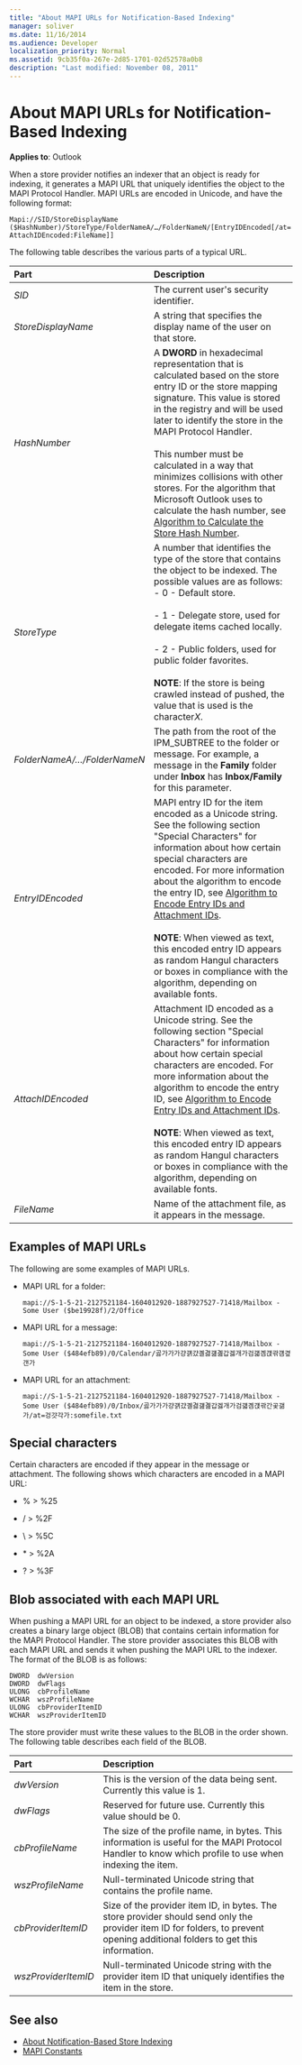 ```yaml
---
title: "About MAPI URLs for Notification-Based Indexing"
manager: soliver
ms.date: 11/16/2014
ms.audience: Developer
localization_priority: Normal
ms.assetid: 9cb35f0a-267e-2d85-1701-02d52578a0b8
description: "Last modified: November 08, 2011"
---
```


# About MAPI URLs for Notification-Based Indexing

**Applies to**: Outlook 
  
When a store provider notifies an indexer that an object is ready for indexing, it generates a MAPI URL that uniquely identifies the object to the MAPI Protocol Handler. MAPI URLs are encoded in Unicode, and have the following format: 
  
`Mapi://SID/StoreDisplayName ($HashNumber)/StoreType/FolderNameA/…/FolderNameN/[EntryIDEncoded[/at=AttachIDEncoded:FileName]]`

The following table describes the various parts of a typical URL.

|Part | Description|
|:----|:-----------|  
|*SID* |The current user's security identifier.| 
|*StoreDisplayName* |A string that specifies the display name of the user on that store.|
|*HashNumber* |A **DWORD** in hexadecimal representation that is calculated based on the store entry ID or the store mapping signature. This value is stored in the registry and will be used later to identify the store in the MAPI Protocol Handler.<br/><br/>This number must be calculated in a way that minimizes collisions with other stores. For the algorithm that Microsoft Outlook uses to calculate the hash number, see [Algorithm to Calculate the Store Hash Number](algorithm-to-calculate-the-store-hash-number.md).|
|*StoreType* |A number that identifies the type of the store that contains the object to be indexed. The possible values are as follows:<br/>- 0 - Default store.<br/><br/>- 1 - Delegate store, used for delegate items cached locally.<br/><br/>- 2 - Public folders, used for public folder favorites.<br/><br/>**NOTE**: If the store is being crawled instead of pushed, the value that is used is the character*X*.| 
|*FolderNameA/…/FolderNameN* |The path from the root of the IPM_SUBTREE to the folder or message. For example, a message in the **Family** folder under **Inbox** has **Inbox/Family** for this parameter. |
|*EntryIDEncoded* |MAPI entry ID for the item encoded as a Unicode string. See the following section "Special Characters" for information about how certain special characters are encoded. For more information about the algorithm to encode the entry ID, see [Algorithm to Encode Entry IDs and Attachment IDs](algorithm-to-encode-entry-ids-and-attachment-ids.md).<br/><br/>**NOTE**: When viewed as text, this encoded entry ID appears as random Hangul characters or boxes in compliance with the algorithm, depending on available fonts.  |
|*AttachIDEncoded* |Attachment ID encoded as a Unicode string. See the following section "Special Characters" for information about how certain special characters are encoded. For more information about the algorithm to encode the entry ID, see [Algorithm to Encode Entry IDs and Attachment IDs](algorithm-to-encode-entry-ids-and-attachment-ids.md).<br/><br/>**NOTE**: When viewed as text, this encoded entry ID appears as random Hangul characters or boxes in compliance with the algorithm, depending on available fonts. |
|*FileName* |Name of the attachment file, as it appears in the message.|
    
## Examples of MAPI URLs

The following are some examples of MAPI URLs.
  
- MAPI URL for a folder: 
    
  `mapi://S-1-5-21-2127521184-1604012920-1887927527-71418/Mailbox - Some User ($be19928f)/2/Office`
    
- MAPI URL for a message: 
    
  `mapi://S-1-5-21-2127521184-1604012920-1887927527-71418/Mailbox - Some User ($484efb89)/0/Calendar/곯가가가걍걝걌곌겷걢곒갑겛개가검걟곔걙곾걤곂갠가`
    
- MAPI URL for an attachment: 
    
  `mapi://S-1-5-21-2127521184-1604012920-1887927527-71418/Mailbox - Some User ($484efb89)/0/Inbox/곯가가가걍걝걌곌겷걢곒갑겛개가검걟곔걙곾간곷갦가/at=겅걋각가:somefile.txt`
    
## Special characters

Certain characters are encoded if they appear in the message or attachment. The following shows which characters are encoded in a MAPI URL:
  
- % > %25
    
- / > %2F 
    
- \ > %5C 
    
- \* > %2A 
    
- ? > %3F 
    
## Blob associated with each MAPI URL

When pushing a MAPI URL for an object to be indexed, a store provider also creates a binary large object (BLOB) that contains certain information for the MAPI Protocol Handler. The store provider associates this BLOB with each MAPI URL and sends it when pushing the MAPI URL to the indexer. The format of the BLOB is as follows: 
  
```
DWORD  dwVersion
DWORD  dwFlags
ULONG  cbProfileName
WCHAR  wszProfileName
ULONG  cbProviderItemID
WCHAR  wszProviderItemID
```

The store provider must write these values to the BLOB in the order shown. The following table describes each field of the BLOB.

|Part | Description|
|:----|:-----------|  
|*dwVersion* |This is the version of the data being sent. Currently this value is 1.|
|*dwFlags* |Reserved for future use. Currently this value should be 0.|
|*cbProfileName* |The size of the profile name, in bytes. This information is useful for the MAPI Protocol Handler to know which profile to use when indexing the item.|
|*wszProfileName* |Null-terminated Unicode string that contains the profile name.|
|*cbProviderItemID* |Size of the provider item ID, in bytes. The store provider should send only the provider item ID for folders, to prevent opening additional folders to get this information.|
|*wszProviderItemID* |Null-terminated Unicode string with the provider item ID that uniquely identifies the item in the store.|
    
## See also

- [About Notification-Based Store Indexing](about-notification-based-store-indexing.md)
- [MAPI Constants](mapi-constants.md)

